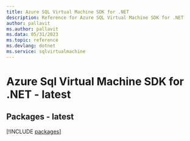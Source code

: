 ```yaml
---
title: Azure SQL Virtual Machine SDK for .NET
description: Reference for Azure SQL Virtual Machine SDK for .NET
author: pallavit
ms.author: pallavit
ms.data: 05/31/2023
ms.topic: reference
ms.devlang: dotnet
ms.service: sqlvirtualmachine
---
```

# Azure Sql Virtual Machine SDK for .NET - latest
## Packages - latest
[!INCLUDE [packages](sql-virtual-machine-index.md)]